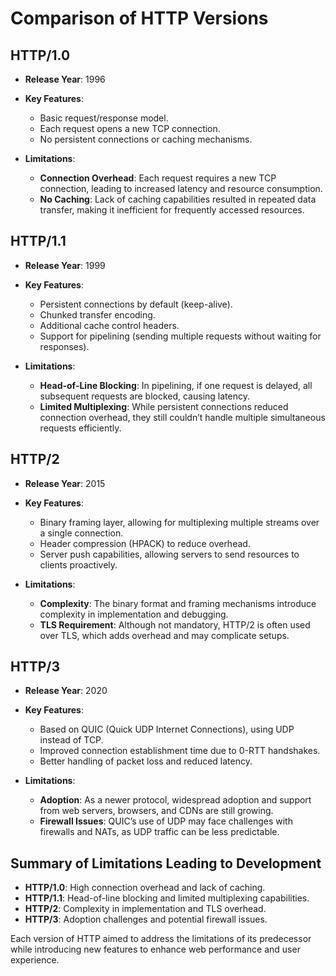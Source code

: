 # Comparison of HTTP Versions

## HTTP/1.0
- **Release Year**: 1996
- **Key Features**:
  - Basic request/response model.
  - Each request opens a new TCP connection.
  - No persistent connections or caching mechanisms.
  
- **Limitations**:
  - **Connection Overhead**: Each request requires a new TCP connection, leading to increased latency and resource consumption.
  - **No Caching**: Lack of caching capabilities resulted in repeated data transfer, making it inefficient for frequently accessed resources.

## HTTP/1.1
- **Release Year**: 1999
- **Key Features**:
  - Persistent connections by default (keep-alive).
  - Chunked transfer encoding.
  - Additional cache control headers.
  - Support for pipelining (sending multiple requests without waiting for responses).

- **Limitations**:
  - **Head-of-Line Blocking**: In pipelining, if one request is delayed, all subsequent requests are blocked, causing latency.
  - **Limited Multiplexing**: While persistent connections reduced connection overhead, they still couldn’t handle multiple simultaneous requests efficiently.
  
## HTTP/2
- **Release Year**: 2015
- **Key Features**:
  - Binary framing layer, allowing for multiplexing multiple streams over a single connection.
  - Header compression (HPACK) to reduce overhead.
  - Server push capabilities, allowing servers to send resources to clients proactively.

- **Limitations**:
  - **Complexity**: The binary format and framing mechanisms introduce complexity in implementation and debugging.
  - **TLS Requirement**: Although not mandatory, HTTP/2 is often used over TLS, which adds overhead and may complicate setups.

## HTTP/3
- **Release Year**: 2020
- **Key Features**:
  - Based on QUIC (Quick UDP Internet Connections), using UDP instead of TCP.
  - Improved connection establishment time due to 0-RTT handshakes.
  - Better handling of packet loss and reduced latency.

- **Limitations**:
  - **Adoption**: As a newer protocol, widespread adoption and support from web servers, browsers, and CDNs are still growing.
  - **Firewall Issues**: QUIC’s use of UDP may face challenges with firewalls and NATs, as UDP traffic can be less predictable.

## Summary of Limitations Leading to Development
- **HTTP/1.0**: High connection overhead and lack of caching.
- **HTTP/1.1**: Head-of-line blocking and limited multiplexing capabilities.
- **HTTP/2**: Complexity in implementation and TLS overhead.
- **HTTP/3**: Adoption challenges and potential firewall issues.

Each version of HTTP aimed to address the limitations of its predecessor while introducing new features to enhance web performance and user experience.
